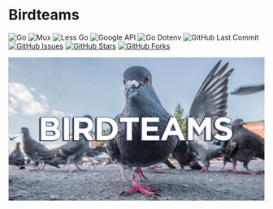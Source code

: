 # Birdteams

![Go](https://img.shields.io/badge/Go-1.15-blue.svg?logo=go&longCache=true&logoColor=white&colorB=88C0D0&style=flat-square&colorA=4c566a)
![Mux](https://img.shields.io/badge/Mux-1.7.4-blue.svg?logo=go&longCache=true&logoColor=white&colorB=88C0D0&style=flat-square&colorA=4c566a)
![Less Go](https://img.shields.io/badge/Less--go-0.0.0-blue.svg?logo=go&longCache=true&logoColor=white&colorB=88C0D0&style=flat-square&colorA=4c566a)
![Google API](https://img.shields.io/badge/Google--API-0.0.0-blue.svg?logo=go&longCache=true&logoColor=white&colorB=88C0D0&style=flat-square&colorA=4c566a)
![Go Dotenv](https://img.shields.io/badge/GoDotEnv-1.3.0-blue.svg?logo=go&longCache=true&logoColor=white&colorB=88C0D0&style=flat-square&colorA=4c566a)
![GitHub Last Commit](https://img.shields.io/github/last-commit/google/skia.svg?style=flat-square&colorA=4c566a&colorB=a3be8c&logo=GitHub)
[![GitHub Issues](https://img.shields.io/github/issues/toddbirchard/birdteams.svg?style=flat-square&colorA=4c566a&colorB=ebcb8b&logo=GitHub)](https://github.com/toddbirchard/birdteams/issues)
[![GitHub Stars](https://img.shields.io/github/stars/toddbirchard/birdteams.svg?style=flat-square&colorB=ebcb8b&colorA=4c566a&logo=GitHub)](https://github.com/toddbirchard/birdteams/stargazers)
[![GitHub Forks](https://img.shields.io/github/forks/toddbirchard/birdteams.svg?style=flat-square&colorA=4c566a&colorB=ebcb8b&logo=GitHub)](https://github.com/toddbirchard/birdteams/network)

![Bird Teams](./.github/birdteams-share@2x.jpg)